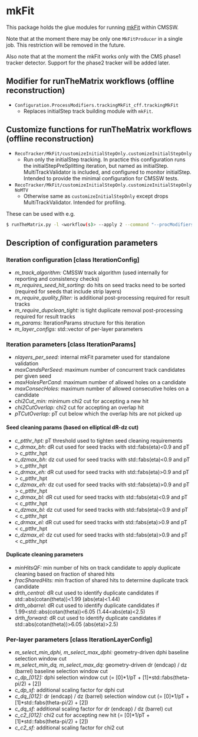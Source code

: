 # mkFit

This package holds the glue modules for running
[mkFit](http://trackreco.github.io/) within CMSSW.

Note that at the moment there may be only one `MkFitProducer` in a
single job. This restriction will be removed in the future.

Also note that at the moment the mkFit works only with the CMS phase1
tracker detector. Support for the phase2 tracker will be added later.

## Modifier for runTheMatrix workflows (offline reconstruction)

* `Configuration.ProcessModifiers.trackingMkFit_cff.trackingMkFit`
  * Replaces initialStep track building module with `mkFit`.

## Customize functions for runTheMatrix workflows (offline reconstruction)

* `RecoTracker/MkFit/customizeInitialStepOnly.customizeInitialStepOnly`
  * Run only the initialStep tracking. In practice this configuration
    runs the initialStepPreSplitting iteration, but named as
    initialStep. MultiTrackValidator is included, and configured to
    monitor initialStep. Intended to provide the minimal configuration
    for CMSSW tests.
* `RecoTracker/MkFit/customizeInitialStepOnly.customizeInitialStepOnlyNoMTV`
  * Otherwise same as `customizeInitialStepOnly` except drops
    MultiTrackValidator. Intended for profiling.


These can be used with e.g.
```bash
$ runTheMatrix.py -l <workflow(s)> --apply 2 --command "--procModifiers trackingMkFit --customise RecoTracker/MkFit/customizeInitialStepToMkFit.customizeInitialStepOnly"
```

## Description of configuration parameters

### Iteration configuration [class IterationConfig]

* *m_track_algorithm:* CMSSW track algorithm (used internally for reporting and consistency checks)
* *m_requires_seed_hit_sorting:* do hits on seed tracks need to be sorted (required for seeds that include strip layers)
* *m_require_quality_filter:* is additional post-processing required for result tracks
* *m_require_dupclean_tight:* is tight duplicate removal post-processing required for result tracks
* *m_params:* IterationParams structure for this iteration
* *m_layer_configs:* std::vector of per-layer parameters

### Iteration parameters [class IterationParams]

* *nlayers_per_seed:* internal mkFit parameter used for standalone validation
* *maxCandsPerSeed:* maximum number of concurrent track candidates per given seed
* *maxHolesPerCand:* maximum number of allowed holes on a candidate
* *maxConsecHoles:*  maximum number of allowed consecutive holes on a candidate
* *chi2Cut_min:*     minimum chi2 cut for accepting a new hit
* *chi2CutOverlap:*  chi2 cut for accepting an overlap hit
* *pTCutOverlap:*    pT cut below which the overlap hits are not picked up

#### Seed cleaning params (based on elliptical dR-dz cut)

* *c_ptthr_hpt:* pT threshold used to tighten seed cleaning requirements
* *c_drmax_bh:* dR cut used for seed tracks with std::fabs(eta)<0.9 and pT > c_ptthr_hpt
* *c_dzmax_bh:* dz cut used for seed tracks with std::fabs(eta)<0.9 and pT > c_ptthr_hpt
* *c_drmax_eh:* dR cut used for seed tracks with std::fabs(eta)>0.9 and pT > c_ptthr_hpt
* *c_dzmax_eh:* dz cut used for seed tracks with std::fabs(eta)>0.9 and pT > c_ptthr_hpt
* *c_drmax_bl:* dR cut used for seed tracks with std::fabs(eta)<0.9 and pT < c_ptthr_hpt
* *c_dzmax_bl:* dz cut used for seed tracks with std::fabs(eta)<0.9 and pT < c_ptthr_hpt
* *c_drmax_el:* dR cut used for seed tracks with std::fabs(eta)>0.9 and pT < c_ptthr_hpt
* *c_dzmax_el:* dz cut used for seed tracks with std::fabs(eta)>0.9 and pT < c_ptthr_hpt

#### Duplicate cleaning parameters

* *minHitsQF:* min number of hits on track candidate to apply duplicate cleaning based on fraction of shared hits
* *fracSharedHits:* min fraction of shared hits to determine duplicate track candidate
* *drth_central:* dR cut used to identify duplicate candidates if std::abs(cotan(theta))<1.99 (abs(eta)<1.44)
* *drth_obarrel:* dR cut used to identify duplicate candidates if 1.99<std::abs(cotan(theta))<6.05 (1.44<abs(eta)<2.5)
* *drth_forward:* dR cut used to identify duplicate candidates if std::abs(cotan(theta))>6.05 (abs(eta)>2.5)

### Per-layer parameters [class IterationLayerConfig]

* *m_select_min_dphi, m_select_max_dphi:* geometry-driven dphi baseline selection window cut
* *m_select_min_dq, m_select_max_dq:* geometry-driven dr (endcap) / dz (barrel) baseline selection window cut
* *c_dp_[012]:* dphi selection window cut (= [0]*1/pT + [1]*std::fabs(theta-pi/2) + [2])
* *c_dp_sf:* additional scaling factor for dphi cut
* *c_dq_[012]:* dr (endcap) / dz (barrel) selection window cut (= [0]*1/pT + [1]*std::fabs(theta-pi/2) + [2])
* *c_dq_sf:* additional scaling factor for dr (endcap) / dz (barrel) cut
* *c_c2_[012]:* chi2 cut for accepting new hit (= [0]*1/pT + [1]*std::fabs(theta-pi/2) + [2])
* *c_c2_sf:* additional scaling factor for chi2 cut
